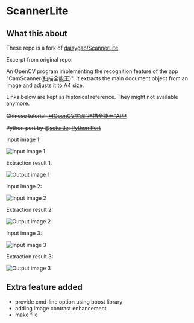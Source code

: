 ScannerLite
===========


## What this about

These repo is a fork of [daisygao/ScannerLite](https://github.com/daisygao/ScannerLite).

Excerpt from original repo:

An OpenCV program implementing the recognition feature of the app "CamScanner(扫描全能王)". It extracts the main document object from an image and adjusts it to A4 size.

Links below are kept as historical reference. They might not available anymore.

~~Chinese tutorial: [用OpenCV实现“扫描全能王”APP](http://daisygao.com/2014/02/17/%E7%94%A8opencv%E5%AE%9E%E7%8E%B0%E6%89%AB%E6%8F%8F%E5%85%A8%E8%83%BD%E7%8E%8Bcamscanner/)~~

~~Python port by @[scturtle](https://github.com/scturtle): [Python Port](https://gist.github.com/scturtle/9052852)~~


Input image 1:

![](/blob/master/images/doc1.jpg?raw=true "Input image 1")

Extraction result 1:

![](/blob/master/output/dst1.jpg?raw=true "Output image 1")

Input image 2:

![](/blob/master/images/doc2.jpg?raw=true "Input image 2")

Extraction result 2:

![](/blob/master/output/dst2.jpg?raw=true "Output image 2")

Input image 3:

![](/blob/master/images/doc3.jpg?raw=true "Input image 3")

Extraction result 3:

![](/blob/master/output/dst3.jpg?raw=true "Output image 3")


## Extra feature added

* provide cmd-line option using boost library
* adding image contrast enhancement
* make file
